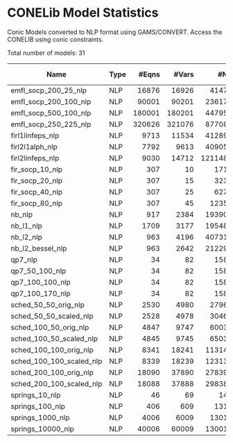 # CONELib Model Statistics

Conic Models converted to NLP format using GAMS/CONVERT. Access the CONELIB using conic constraints.

Total number of models:   31

|Name                    |Type  |#Eqns  |#Vars   |#NZ   |#NNZ    |Bestknown Objective |
|------------------------|------|------:|-------:|-----:|-------:|-------------------:|
|emfl_socp_200_25_nlp	 |NLP   |16876	|16926	 |41472	 |11250	 |46.8675	          |
|emfl_socp_200_100_nlp	 |NLP   |90001	|90201	 |236172 |60000	 | 	                  |
|emfl_socp_500_100_nlp	 |NLP   |180001	|180201	 |447957 |120000 | 	                  |
|emfl_socp_250_225_nlp	 |NLP   |320626	|321076	 |877084 |213750 | 	                  |
|firl1linfeps_nlp		 |NLP   |9713	|11534	 |412895 |7688	 | 	                  |
|firl2l1alph_nlp		 |NLP   |7792	|9613	 |409053 |7688	 | 	                  |
|firl2linfeps_nlp		 |NLP   |9030	|14712	 |1211486|11768	 | 	                  |
|fir_socp_10_nlp		 |NLP   |307	|10		 |1711	 |2		 |-1.7382	          |
|fir_socp_20_nlp		 |NLP   |307	|15		 |3231	 |2	 	 |                    |
|fir_socp_40_nlp		 |NLP   |307	|25		 |6271	 |2		 |1.0001	          |
|fir_socp_80_nlp		 |NLP   |307	|45		 |12351	 |2	 	 |                    |
|nb_nlp					 |NLP   |917	|2384	 |193901 |1586	 |-0.0507	          |
|nb_l1_nlp				 |NLP   |1709	|3177	 |195487 |1586	 |-13.0123	          |
|nb_l2_nlp				 |NLP   |963	|4196	 |407317 |3352	 | 	                  |
|nb_l2_bessel_nlp		 |NLP   |963	|2642	 |212295 |1798	 |-0.1026	          |
|qp7_nlp				 |NLP   |34		|82		 |1585	 |31	 |0.0008	          |
|qp7_50_100_nlp			 |NLP   |34		|82		 |1585	 |31	 |0.0018	          |
|qp7_100_100_nlp		 |NLP   |34		|82		 |1585	 |31	 |0.0043	          |
|qp7_100_170_nlp		 |NLP   |34		|82		 |1585	 |31	 |0.0034	          |
|sched_50_50_orig_nlp	 |NLP   |2530	|4980	 |27967	 |2475	 |26672.9916	      |
|sched_50_50_scaled_nlp	 |NLP   |2528	|4978	 |30462	 |2474	 |7.8520	          |
|sched_100_50_orig_nlp	 |NLP   |4847	|9747	 |60037	 |4742	 |181889.9181	      |
|sched_100_50_scaled_nlp |NLP   |4845	|9745	 |65032	 |4741	 |67.1651	          |
|sched_100_100_orig_nlp	 |NLP   |8341	|18241	 |113142 |8236	 | 	                  |
|sched_100_100_scaled_nlp|NLP   |8339	|18239	 |123137 |8235	 |27.3308	          |
|sched_200_100_orig_nlp	 |NLP   |18090	|37890	 |278392 |17885	 |141360.3657	      |
|sched_200_100_scaled_nlp|NLP   |18088	|37888	 |298387 |17884	 |51.8120	          |
|springs_10_nlp			 |NLP   |46		|69		 |140	 |32	 |-185.4461	          |
|springs_100_nlp		 |NLP   |406	|609	 |1310	 |302	 |-41591.0422	      |
|springs_1000_nlp		 |NLP   |4006	|6009	 |13010	 |3002	 |-4.003261E+7        |
|springs_10000_nlp		 |NLP   |40006	|60009	 |130010 |30002	 |                    |

